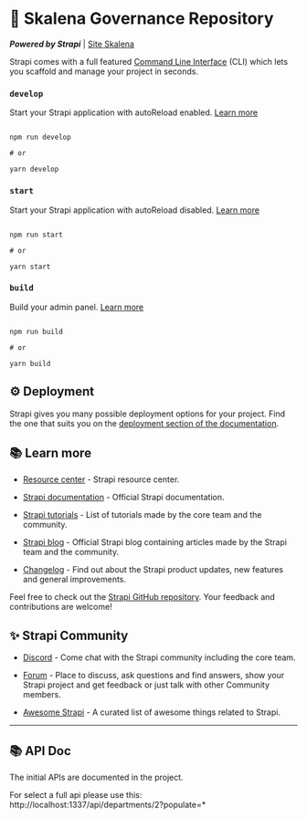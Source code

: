# 🚀 Skalena Governance Repository 

  
***Powered by Strapi***   | [Site Skalena](https://www.skalena.com)

Strapi comes with a full featured [Command Line Interface](https://docs.strapi.io/developer-docs/latest/developer-resources/cli/CLI.html) (CLI) which lets you scaffold and manage your project in seconds.

  

### `develop`

  

Start your Strapi application with autoReload enabled. [Learn more](https://docs.strapi.io/developer-docs/latest/developer-resources/cli/CLI.html#strapi-develop)

  

```

npm run develop

# or

yarn develop

```

  

### `start`

  

Start your Strapi application with autoReload disabled. [Learn more](https://docs.strapi.io/developer-docs/latest/developer-resources/cli/CLI.html#strapi-start)

  

```

npm run start

# or

yarn start

```

  

### `build`

  

Build your admin panel. [Learn more](https://docs.strapi.io/developer-docs/latest/developer-resources/cli/CLI.html#strapi-build)

  

```

npm run build

# or

yarn build

```

  

## ⚙️ Deployment

  

Strapi gives you many possible deployment options for your project. Find the one that suits you on the [deployment section of the documentation](https://docs.strapi.io/developer-docs/latest/setup-deployment-guides/deployment.html).

  

## 📚 Learn more

  

-  [Resource center](https://strapi.io/resource-center) - Strapi resource center.

-  [Strapi documentation](https://docs.strapi.io) - Official Strapi documentation.

-  [Strapi tutorials](https://strapi.io/tutorials) - List of tutorials made by the core team and the community.

-  [Strapi blog](https://docs.strapi.io) - Official Strapi blog containing articles made by the Strapi team and the community.

-  [Changelog](https://strapi.io/changelog) - Find out about the Strapi product updates, new features and general improvements.

  

Feel free to check out the [Strapi GitHub repository](https://github.com/strapi/strapi). Your feedback and contributions are welcome!

  

## ✨ Strapi Community

  

-  [Discord](https://discord.strapi.io) - Come chat with the Strapi community including the core team.

-  [Forum](https://forum.strapi.io/) - Place to discuss, ask questions and find answers, show your Strapi project and get feedback or just talk with other Community members.

-  [Awesome Strapi](https://github.com/strapi/awesome-strapi) - A curated list of awesome things related to Strapi.

---

## 📚 API Doc

The initial APIs are documented in the project.

For select a full api please use this: http://localhost:1337/api/departments/2?populate=*